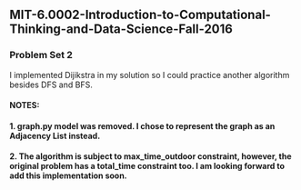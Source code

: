 ## MIT-6.0002-Introduction-to-Computational-Thinking-and-Data-Science-Fall-2016
### Problem Set 2
I implemented Dijikstra in my solution so I could practice another algorithm besides DFS and BFS.
#### NOTES: 
#### 1. graph.py model was removed. I chose to represent the graph as an Adjacency List instead.
#### 2. The algorithm is subject to max_time_outdoor constraint, however, the original problem has a total_time constraint too. I am looking forward to add this implementation soon.
